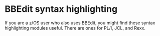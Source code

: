 # BBEdit syntax highlighting

If you are a z/OS user who also uses BBEdit, you might find these syntax highlighting modules useful.  There are ones for PL/I, JCL, and Rexx.
